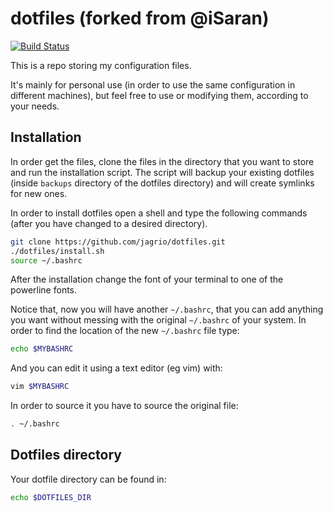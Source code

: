 # dotfiles (forked from @iSaran)

[![Build Status](https://travis-ci.org/jagrio/dotfiles.svg?branch=master)](https://travis-ci.org/jagrio/dotfiles)

This is a repo storing my configuration files.

It's mainly for personal use (in order to use the same configuration in
different machines), but feel free to use or modifying them, according to your
needs.

## Installation

In order get the files, clone the files in the directory that you want to store
and run the installation script. The script will backup your existing dotfiles
(inside ``backups`` directory of the dotfiles directory) and will create
symlinks for new ones.

In order to install dotfiles open a shell and type the following commands
(after you have changed to a desired directory).

```bash
git clone https://github.com/jagrio/dotfiles.git
./dotfiles/install.sh
source ~/.bashrc
```

After the installation change the font of your terminal to one of the powerline fonts.

Notice that, now you will have another ``~/.bashrc``, that you can add
anything you want without messing with the original ``~/.bashrc`` of
your system. In order to find the location of the new ``~/.bashrc`` file
type:

```bash
echo $MYBASHRC
```
And you can edit it using a text editor (eg vim) with:

```bash
vim $MYBASHRC
```

In order to source it you have to source the original file:

```bash
. ~/.bashrc
```

## Dotfiles directory
Your dotfile directory can be found in:

```bash
echo $DOTFILES_DIR
```
